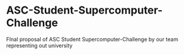 # ASC-Student-Supercomputer-Challenge
FInal proposal of ASC Student Supercomputer-Challenge by our team representing out university
